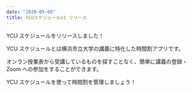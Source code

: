 ```yaml
---
date: "2020-05-08"
title: YCUスケジュールv1 リリース
---
```


YCU スケジュールをリリースしました！

YCU スケジュールとは横浜市立大学の講義に特化した時間割アプリです。

オンラン授業表から受講しているものを探すことなく、簡単に講義の登録・Zoom への参加をすることができます。

YCU スケジュールを使って時間割を管理しましょう！
